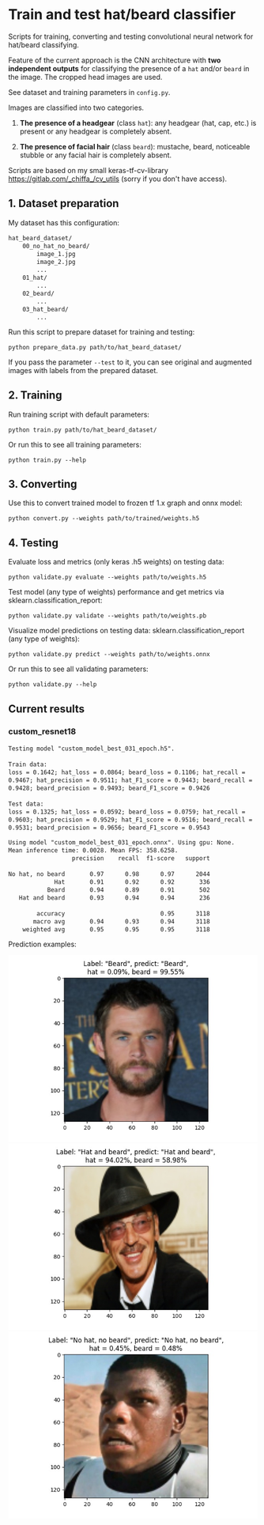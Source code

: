 # Train and test hat/beard classifier

Scripts for training, converting and testing convolutional neural network for hat/beard classifying.

Feature of the current approach is the CNN architecture with **two independent outputs** for
classifying the presence of a `hat` and/or `beard` in the image. The cropped head images are used.

See dataset and training parameters in `config.py`.

Images are classified into two categories.
1) **The presence of a headgear** (class `hat`): any headgear (hat, cap, etc.) is present or any headgear
   is completely absent.

2) **The presence of facial hair** (class `beard`): mustache, beard, noticeable stubble or any facial
   hair is completely absent.

Scripts are based on my small keras-tf-cv-library https://gitlab.com/_chiffa_/cv_utils (sorry if you don't have access).

## 1. Dataset preparation

My dataset has this configuration:
```
hat_beard_dataset/
    00_no_hat_no_beard/
        image_1.jpg
        image_2.jpg
        ...
    01_hat/
        ...
    02_beard/
        ...
    03_hat_beard/
        ...
```

Run this script to prepare dataset for training and testing:
```shell script
python prepare_data.py path/to/hat_beard_dataset/
```
If you pass the parameter `--test` to it, you can see original and augmented images with labels
from the prepared dataset.

## 2. Training
Run training script with default parameters:
```shell script
python train.py path/to/hat_beard_dataset/
```
Or run this to see all training parameters:
```shell script
python train.py --help
```

## 3. Converting
Use this to convert trained model to frozen tf 1.x graph and onnx model:
```shell script
python convert.py --weights path/to/trained/weights.h5
```

## 4. Testing
Evaluate loss and metrics (only keras .h5 weights) on testing data:
```shell script
python validate.py evaluate --weights path/to/weights.h5
```
Test model (any type of weights) performance and get metrics via
sklearn.classification_report:
```shell script
python validate.py validate --weights path/to/weights.pb
```
Visualize model predictions on testing data:
sklearn.classification_report (any type of weights):
```shell script
python validate.py predict --weights path/to/weights.onnx
```
Or run this to see all validating parameters:
```shell script
python validate.py --help
```

## Current results

### custom_resnet18

```
Testing model "custom_model_best_031_epoch.h5".

Train data:
loss = 0.1642; hat_loss = 0.0864; beard_loss = 0.1106; hat_recall = 0.9467; hat_precision = 0.9511; hat_F1_score = 0.9443; beard_recall = 0.9428; beard_precision = 0.9493; beard_F1_score = 0.9426

Test data:
loss = 0.1325; hat_loss = 0.0592; beard_loss = 0.0759; hat_recall = 0.9603; hat_precision = 0.9529; hat_F1_score = 0.9516; beard_recall = 0.9531; beard_precision = 0.9656; beard_F1_score = 0.9543

```

```
Using model "custom_model_best_031_epoch.onnx". Using gpu: None.
Mean inference time: 0.0028. Mean FPS: 358.6258.
                  precision    recall  f1-score   support

No hat, no beard       0.97      0.98      0.97      2044
             Hat       0.91      0.92      0.92       336
           Beard       0.94      0.89      0.91       502
   Hat and beard       0.93      0.94      0.94       236

        accuracy                           0.95      3118
       macro avg       0.94      0.93      0.94      3118
    weighted avg       0.95      0.95      0.95      3118

```

Prediction examples:

![example_1.png](examples_for_github/example_1.png)
![example_2.png](examples_for_github/example_2.png)
![example_3.png](examples_for_github/example_3.png)
